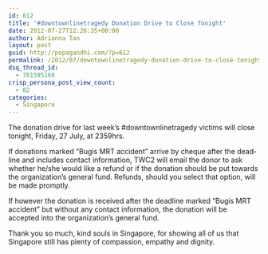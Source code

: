 ```yaml
---
id: 612
title: '#downtownlinetragedy Donation Drive to Close Tonight'
date: 2012-07-27T12:26:35+00:00
author: Adrianna Tan
layout: post
guid: http://popagandhi.com/?p=612
permalink: /2012/07/downtownlinetragedy-donation-drive-to-close-tonight/
dsq_thread_id:
  - 781595168
crisp_persona_post_view_count:
  - 82
categories:
  - Singapore
---
```

The donation drive for last week&#8217;s #downtownlinetragedy victims will close tonight, Fri­day, 27 July, at 2359hrs.

If dona­tions marked “Bugis MRT acci­dent” arrive by cheque after the dead­line and includes contact information, TWC2 will email the donor to ask whether he/she would like a refund or if the donation should be put towards the organization’s gen­eral fund. Refunds, should you select that option, will be made promptly.

If how­ever the dona­tion is received after the dead­line marked “Bugis MRT acci­dent” but with­out any con­tact infor­ma­tion, the dona­tion will be accepted into the organization’s gen­eral fund.

Thank you so much, kind souls in Singapore, for showing all of us that Singapore still has plenty of compassion, empathy and dignity.